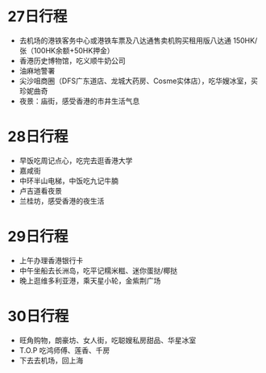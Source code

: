 # 27日行程
- 去机场的港铁客务中心或港铁车票及八达通售卖机购买租用版八达通 150HK/张（100HK余额+50HK押金）
- 香港历史博物馆，吃义顺牛奶公司
- 油麻地警署
- 尖沙咀商圈（DFS广东道店、龙城大药房、Cosme实体店），吃华嫂冰室，买珍妮曲奇
- 夜景：庙街，感受香港的市井生活气息

# 28日行程
- 早饭吃周记点心，吃完去逛香港大学
- 嘉咸街
- 中环半山电梯，中饭吃九记牛腩
- 卢吉道看夜景
- 兰桂坊，感受香港的夜生活

# 29日行程
- 上午办理香港银行卡
- 中午坐船去长洲岛，吃平记糯米糍、迷你蛋挞/椰挞
- 晚上逛维多利亚港，乘天星小轮，金紫荆广场

# 30日行程
- 旺角购物，朗豪坊、女人街，吃聪嫂私房甜品、华星冰室
- T.O.P 吃鸿师傅、莲香、千房
- 下去去机场，回上海
